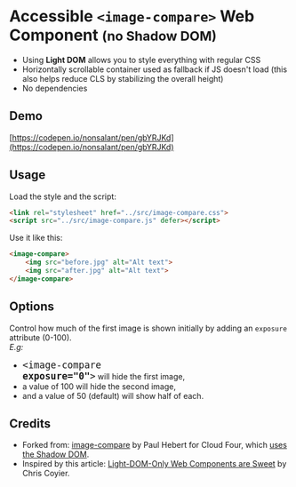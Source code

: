 <h1>Accessible <code style="white-space:nowrap;">&lt;image-compare&gt;</code> <span>Web Component</span> <small>(no Shadow DOM)</small></h1>
<ul>
    <li>Using <strong>Light DOM</strong> allows you to style everything with regular CSS</li>
    <li>Horizontally scrollable container used as fallback if JS doesn't load (this also helps reduce CLS by stabilizing the overall height)</li>
    <li>No dependencies</li>
</ul>

<h2>Demo</h2>

[https://codepen.io/nonsalant/pen/gbYRJKd](https://codepen.io/nonsalant/pen/gbYRJKd)

<h2>Usage</h2>

Load the style and the script:
```html
<link rel="stylesheet" href="../src/image-compare.css">
<script src="../src/image-compare.js" defer></script>
```

Use it like this:
```html
<image-compare>
    <img src="before.jpg" alt="Alt text">
    <img src="after.jpg" alt="Alt text">
</image-compare>
```

<h2>Options</h2>

Control how much of the first image is shown initially by adding an `exposure` attribute (0-100).
<br><i>E.g:</i> 
* <code style="font-size:1.2em;">&lt;image-compare <b>exposure="0"</b>&gt;</code> will hide the first image,
* a value of 100 will hide the second image,
* and a value of 50 (default) will show half of each.

<h2>Credits</h2>

<ul>
    <li>Forked from: <a target="_blank" href="https://cloudfour.com/thinks/building-an-accessible-image-comparison-web-component/">image-compare</a> by Paul Hebert for Cloud Four, which <a href="https://github.com/cloudfour/image-compare/blob/main/src/index.js" target="_blank">uses the Shadow DOM</a>.
    </li>
    <li>Inspired by this article: <a target="_blank" href="https://frontendmasters.com/blog/light-dom-only/#you-can-augment-or-replace-the-html-with-whatever">Light-DOM-Only Web Components are Sweet</a> by Chris Coyier.</li>
</ul>
